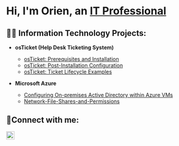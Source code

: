 <h1>Hi, I'm Orien, an <a href="https://linkedin.com">IT Professional</a></h1>

<h2>👨‍💻 Information Technology Projects:</h2>

- <b>osTicket (Help Desk Ticketing System)</b>
  - [osTicket: Prerequisites and Installation](https://github.com/OrienDem/osticket-prereqs)
  - [osTicket: Post-Installation Configuration](https://github.com/OrienDem/OsTicketPostInstallConfig)
  - [osTicket: Ticket Lifecycle Examples](https://github.com/OrienDem/OsTicket-LifeCycleExample)

- <b>Microsoft Azure</b>
  - [Configuring On-premises Active Directory within Azure VMs](https://github.com/OrienDem/ConfigActiveDirectoryAzureVMs)
  - [Network-File-Shares-and-Permissions](https://github.com/OrienDem/Network-File-Shares-and-Permissions)



<h2>🤳Connect with me:</h2>


[<img align="left" alt="Orien | LinkedIn" width="22px" src=" " />][linkedin]



[linkedin]: https://linkedin.com/in/
